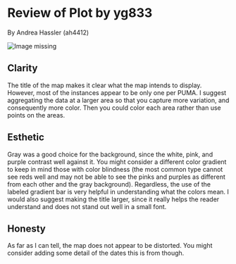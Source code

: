 # Review of Plot by yg833
By Andrea Hassler (ah4412)

![Image missing](https://github.com/meiguan/PUI2018_yg833/blob/master/HW8_yg833/Map_Graffiti_Instances.png)

## Clarity
The title of the map makes it clear what the map intends to display. However, most of the instances appear to be only one per PUMA. I suggest aggregating the data at a larger area so that you capture more variation, and consequently more color. Then you could color each area rather than use points on the areas.  

## Esthetic
Gray was a good choice for the background, since the white, pink, and purple contrast well against it. You might consider a different color gradient to keep in mind those with color blindness (the most common type cannot see reds well and may not be able to see the pinks and purples as different from each other and the gray background). Regardless, the use of the labeled gradient bar is very helpful in understanding what the colors mean. I would also suggest making the title larger, since it really helps the reader understand and does not stand out well in a small font.  

## Honesty
As far as I can tell, the map does not appear to be distorted. You might consider adding some detail of the dates this is from though.



